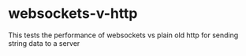 websockets-v-http
=================

This tests the performance of websockets vs plain old http for sending string data to a server
